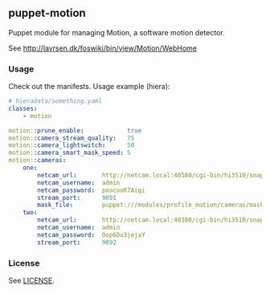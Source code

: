 ## puppet-motion

Puppet module for managing Motion, a software motion detector.

See http://lavrsen.dk/foswiki/bin/view/Motion/WebHome

### Usage

Check out the manifests. Usage example (hiera):

```yaml
# hieradata/something.yaml
classes:
    - motion

motion::prune_enable:            true
motion::camera_stream_quality:   75
motion::camera_lightswitch:      50
motion::camera_smart_mask_speed: 5
motion::cameras:
    one:
        netcam_url:       http://netcam.local:40580/cgi-bin/hi3510/snap.cgi?&-getstream&-chn=1
        netcam_username:  admin
        netcam_password:  poocooR7Aigi
        stream_port:      9091
        mask_file:        puppet:///modules/profile_motion/cameras/masks/street_camera_mask.pgm
    two:
        netcam_url:       http://netcam.local:40380/cgi-bin/hi3510/snap.cgi?&-getstream&-chn=1
        netcam_username:  admin
        netcam_password:  Oop6Du3jejaY
        stream_port:      9092
```

### License

See [LICENSE](LICENSE).
